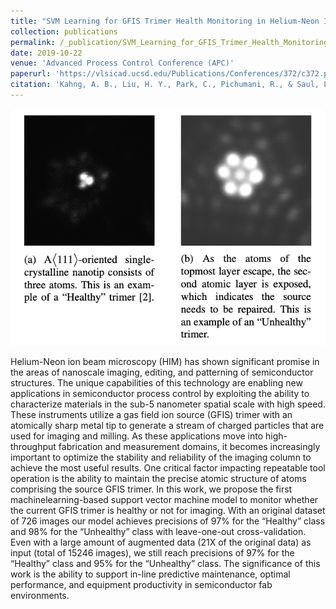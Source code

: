 ```yaml
---
title: "SVM Learning for GFIS Trimer Health Monitoring in Helium-Neon Ion Beam Microscopy"
collection: publications
permalink: /_publication/SVM_Learning_for_GFIS_Trimer_Health_Monitoring_in_Helium-Neon_Ion_Beam_Microscopy
date: 2019-10-22
venue: 'Advanced Process Control Conference (APC)'
paperurl: 'https://vlsicad.ucsd.edu/Publications/Conferences/372/c372.pdf'
citation: 'Kahng, A. B., Liu, H. Y., Park, C., Pichumani, R., & Saul, L. SVM Learning for GFIS Trimer Health Monitoring in Helium-Neon Ion Beam Microscopy., Advanced Process Control Conference, 2019'
---
```


![Identifying an unhealthy trimer](/images/Trimer_SVM.png)

Helium-Neon ion beam microscopy (HIM) has shown significant promise in the areas of nanoscale imaging, editing, 
and patterning of semiconductor structures. The unique capabilities of this technology are enabling new applications 
in semiconductor process control by exploiting the ability to characterize materials in the sub-5 nanometer spatial scale with high speed. 
These instruments utilize a gas field ion source (GFIS) trimer with an atomically sharp metal tip to generate a stream of 
charged particles that are used for imaging and milling. As these applications move into high-throughput fabrication and measurement domains, 
it becomes increasingly important to optimize the stability and reliability of the imaging column to achieve the most useful results. 
One critical factor impacting repeatable tool operation is the ability to maintain the precise atomic structure of atoms comprising 
the source GFIS trimer. In this work, we propose the first machinelearning-based support vector machine model to monitor whether 
the current GFIS trimer is healthy or not for imaging. With an original dataset of 726 images our model achieves precisions of 97% 
for the “Healthy” class and 98% for the “Unhealthy” class with leave-one-out cross-validation. Even with a large amount of augmented 
data (21X of the original data) as input (total of 15246 images), we still reach precisions of 97% for the “Healthy” class and 95% 
for the “Unhealthy” class. The significance of this work is the ability to support in-line predictive maintenance, optimal performance, 
and equipment productivity in semiconductor fab environments.